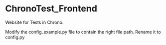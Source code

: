 # ChronoTest_Frontend
Website for Tests in Chrono.

Modify the config_example.py file to contain the right file path. Rename it to config.py
